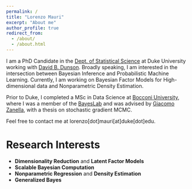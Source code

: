 ```yaml
---
permalink: /
title: "Lorenzo Mauri"
excerpt: "About me"
author_profile: true
redirect_from: 
  - /about/
  - /about.html
---
```


I am a PhD Candidate in the [Dept. of Statistical Science](https://stat.duke.edu/) at Duke University working with [David B. Dunson](https://www.daviddunson.com/). Broadly speaking, I am interested in the intersection between Bayesian Inference and Probabilistic Machine Learning.
Currently, I am working on Bayesian Factor Models for High-dimensional data and Nonparametric Density Estimation. 

Prior to Duke, I completed a MSc in Data Science at [Bocconi University](https://www.unibocconi.eu/wps/wcm/connect/bocconi/sitopubblico_en/navigation+tree/home), where I was a member of the [BayesLab](https://bayeslab.unibocconi.eu/) and was advised by [Giacomo Zanella](https://sites.google.com/site/gzanellawebpage/home), with a thesis on stochastic gradient MCMC.


Feel free to contact me at lorenzo[dot]mauri[at]duke[dot]edu.


Research Interests
======

* **Dimensionality Reduction** and **Latent Factor Models**
* **Scalable Bayesian Computation**
* **Nonparametric Regression** and **Density Estimation**
* **Generalized Bayes**